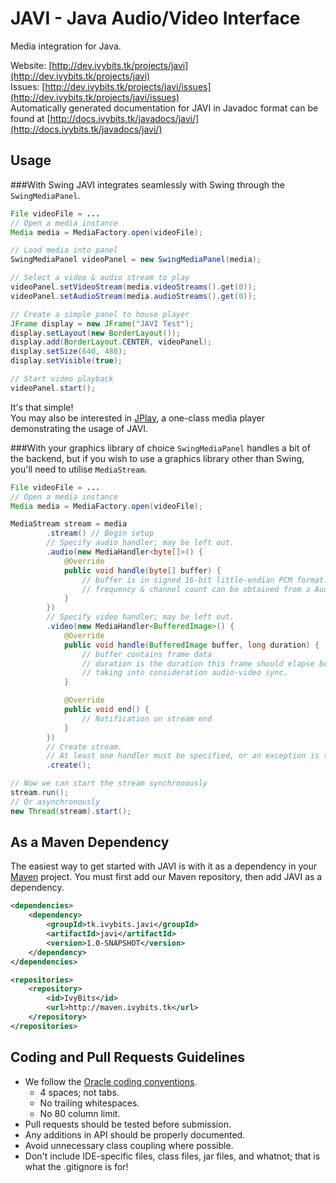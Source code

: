 JAVI - Java Audio/Video Interface
=================================
Media integration for Java.

Website: [http://dev.ivybits.tk/projects/javi](http://dev.ivybits.tk/projects/javi)
<br/>
Issues: [http://dev.ivybits.tk/projects/javi/issues](http://dev.ivybits.tk/projects/javi/issues)
<br/>
Automatically generated documentation for JAVI in Javadoc format can be found at [http://docs.ivybits.tk/javadocs/javi/](http://docs.ivybits.tk/javadocs/javi/)


Usage
-----
###With Swing
JAVI integrates seamlessly with Swing through the `SwingMediaPanel`.
```java
File videoFile = ...
// Open a media instance
Media media = MediaFactory.open(videoFile);

// Load media into panel
SwingMediaPanel videoPanel = new SwingMediaPanel(media);

// Select a video & audio stream to play
videoPanel.setVideoStream(media.videoStreams().get(0));
videoPanel.setAudioStream(media.audioStreams().get(0));

// Create a simple panel to house player
JFrame display = new JFrame("JAVI Test");
display.setLayout(new BorderLayout());
display.add(BorderLayout.CENTER, videoPanel);
display.setSize(640, 480);
display.setVisible(true);

// Start video playback
videoPanel.start();
```
It's that simple!
<br/>
You may also be interested in [JPlay](https://github.com/IvyBits/JAVI/blob/master/src/main/java/tk/ivybits/javi/JPlay.java), a one-class media player demonstrating the usage of JAVI.

###With your graphics library of choice
`SwingMediaPanel` handles a bit of the backend, but if you wish to use a graphics library other than Swing, you'll need to utilise `MediaStream`.

```java
File videoFile = ...
// Open a media instance
Media media = MediaFactory.open(videoFile);

MediaStream stream = media
        .stream() // Begin setup
        // Specify audio handler; may be left out.
        .audio(new MediaHandler<byte[]>() {
            @Override
            public void handle(byte[] buffer) {
                // buffer is in signed 16-bit little-endian PCM format.
                // frequency & channel count can be obtained from a AudioStream instance.
            }
        })
        // Specify video handler; may be left out.
        .video(new MediaHandler<BufferedImage>() {
            @Override
            public void handle(BufferedImage buffer, long duration) {
                // buffer contains frame data
                // duration is the duration this frame should elapse before this frame;
                // taking into consideration audio-video sync.
            }

            @Override
            public void end() {
                // Notification on stream end
            }
        })
        // Create stream.
        // At least one handler must be specified, or an exception is thrown.
        .create();

// Now we can start the stream synchronously
stream.run();
// Or asynchronously
new Thread(stream).start();
```

As a Maven Dependency
---------------------
The easiest way to get started with JAVI is with it as a dependency in your [Maven](http://maven.apache.org/download.html) project.
You must first add our Maven repository, then add JAVI as a dependency.

```xml
<dependencies>
    <dependency>
        <groupId>tk.ivybits.javi</groupId>
        <artifactId>javi</artifactId>
        <version>1.0-SNAPSHOT</version>
    </dependency>
</dependencies>

<repositories>
    <repository>
        <id>IvyBits</id>
        <url>http://maven.ivybits.tk</url>
    </repository>
</repositories>
```

Coding and Pull Requests Guidelines
-----------------------------------
* We follow the [Oracle coding conventions](http://www.oracle.com/technetwork/java/codeconv-138413.html).
  * 4 spaces; not tabs.
  * No trailing whitespaces.
  * No 80 column limit.
* Pull requests should be tested before submission.
* Any additions in API should be properly documented.
* Avoid unnecessary class coupling where possible.
* Don't include IDE-specific files, class files, jar files, and whatnot; that is what the .gitignore is for!
